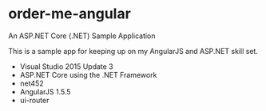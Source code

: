 # order-me-angular
An ASP.NET Core (.NET) Sample Application

This is a sample app for keeping up on my AngularJS and ASP.NET skill set.

- Visual Studio 2015 Update 3
- ASP.NET Core using the .NET Framework
- net452
- AngularJS 1.5.5
-  ui-router
